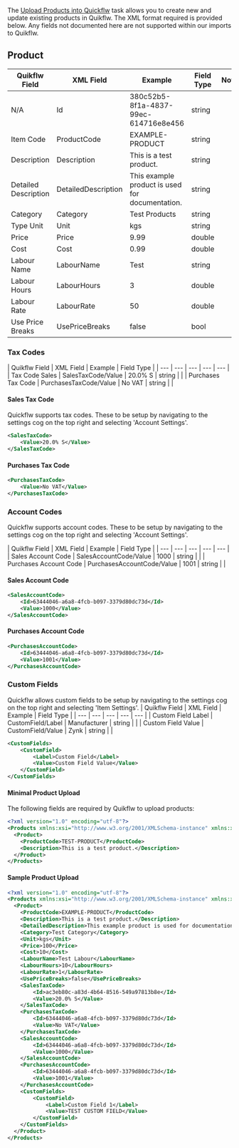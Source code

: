 The [Upload Products into Quickflw]() task allows you to create new and update existing products in Quikflw. The XML format required is provided below. Any fields not documented here are not supported within our imports to Quikflw.

## Product

| Quikflw Field | XML Field | Example | Field Type | Notes |
| --- | --- | --- | --- | --- |
| N/A | Id | 380c52b5-8f1a-4837-99ec-614716e8e456 | string | |
| Item Code | ProductCode | EXAMPLE-PRODUCT | string | |
| Description | Description | This is a test product. | string |
| Detailed Description | DetailedDescription | This example product is used for documentation. | string | |
| Category | Category | Test Products | string | |
| Type Unit | Unit | kgs | string | |
| Price | Price | 9.99 | double | |
| Cost | Cost | 0.99 | double | |
| Labour Name | LabourName | Test | string | |
| Labour Hours | LabourHours | 3 | double | |
| Labour Rate | LabourRate | 50 | double | |
| Use Price Breaks | UsePriceBreaks | false | bool | |

### Tax Codes
| Quikflw Field | XML Field | Example | Field Type |
| --- | --- | --- | --- | --- |
| Tax Code Sales | SalesTaxCode/Value | 20.0% S | string | | 
| Purchases Tax Code | PurchasesTaxCode/Value | No VAT | string | | 

#### Sales Tax Code
Quickflw supports tax codes. These to be setup by navigating to the settings cog on the top right and selecting 'Account Settings'.

```xml
<SalesTaxCode>
    <Value>20.0% S</Value>
</SalesTaxCode>
```

#### Purchases Tax Code

```xml
<PurchasesTaxCode>
    <Value>No VAT</Value>
</PurchasesTaxCode>
```

### Account Codes
Quickflw supports account codes. These to be setup by navigating to the settings cog on the top right and selecting 'Account Settings'.

| Quikflw Field | XML Field | Example | Field Type |
| --- | --- | --- | --- | --- |
| Sales Account Code | SalesAccountCode/Value | 1000 | string | | 
| Purchases Account Code | PurchasesAccountCode/Value | 1001 | string | | 

#### Sales Account Code
```xml
<SalesAccountCode>
    <Id>63444046-a6a8-4fcb-b097-3379d80dc73d</Id>
    <Value>1000</Value>
</SalesAccountCode>
```

#### Purchases Account Code
```xml
<PurchasesAccountCode>
    <Id>63444046-a6a8-4fcb-b097-3379d80dc73d</Id>
    <Value>1001</Value>
</PurchasesAccountCode>
```

### Custom Fields
Quickflw allows custom fields to be setup by navigating to the settings cog on the top right and selecting 'Item Settings'.
| Quikflw Field | XML Field | Example | Field Type |
| --- | --- | --- | --- | --- |
| Custom Field Label | CustomField/Label | Manufacturer | string | | 
| Custom Field Value | CustomField/Value | Zynk | string | | 

```xml 
<CustomFields>
    <CustomField>
        <Label>Custom Field</Label>
        <Value>Custom Field Value</Value>
    </CustomField>
</CustomFields>
```
#### Minimal Product Upload
The following fields are required by Quikflw to upload products:
```xml
<?xml version="1.0" encoding="utf-8"?>
<Products xmlns:xsi="http://www.w3.org/2001/XMLSchema-instance" xmlns:xsd="http://www.w3.org/2001/XMLSchema">
  <Product>
    <ProductCode>TEST-PRODUCT</ProductCode>
    <Description>This is a test product.</Description>
  </Product>
</Products>
```

#### Sample Product Upload
```xml
<?xml version="1.0" encoding="utf-8"?>
<Products xmlns:xsi="http://www.w3.org/2001/XMLSchema-instance" xmlns:xsd="http://www.w3.org/2001/XMLSchema">
  <Product>
    <ProductCode>EXAMPLE-PRODUCT</ProductCode>
    <Description>This is a test product.</Description>
    <DetailedDescription>This example product is used for documentation.</DetailedDescription>
    <Category>Test Category</Category>
    <Unit>kgs</Unit>
    <Price>100</Price>
    <Cost>10</Cost>
    <LabourName>Test Labour</LabourName>
    <LabourHours>10</LabourHours>
    <LabourRate>1</LabourRate>
    <UsePriceBreaks>false</UsePriceBreaks>
    <SalesTaxCode>
        <Id>ac3eb80c-a83d-4b64-8516-549a97813b8e</Id>
        <Value>20.0% S</Value>
    </SalesTaxCode>
    <PurchasesTaxCode>
        <Id>63444046-a6a8-4fcb-b097-3379d80dc73d</Id>
        <Value>No VAT</Value>
    </PurchasesTaxCode>
    <SalesAccountCode>
        <Id>63444046-a6a8-4fcb-b097-3379d80dc73d</Id>
        <Value>1000</Value>
    </SalesAccountCode>
    <PurchasesAccountCode>
        <Id>63444046-a6a8-4fcb-b097-3379d80dc73d</Id>
        <Value>1001</Value>
    </PurchasesAccountCode>
    <CustomFields>
        <CustomField>
            <Label>Custom Field 1</Label>
            <Value>TEST CUSTOM FIELD</Value>
        </CustomField>
    </CustomFields>
  </Product>
</Products>
```